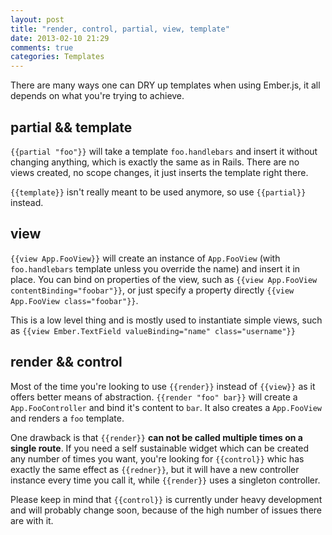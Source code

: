 ```yaml
---
layout: post
title: "render, control, partial, view, template"
date: 2013-02-10 21:29
comments: true
categories: Templates
---
```


There are many ways one can DRY up templates when using Ember.js, it all
depends on what you're trying to achieve.

## partial && template

`{{partial "foo"}}` will take a template `foo.handlebars` and insert it
without changing anything, which is exactly the same as in Rails. There
are no views created, no scope changes, it just inserts the template
right there.

`{{template}}` isn't really meant to be used anymore, so use
`{{partial}}` instead.

## view

`{{view App.FooView}}` will create an instance of `App.FooView` (with
`foo.handlebars` template unless you override the name) and insert it in
place. You can bind on properties of the view, such as `{{view
App.FooView contentBinding="foobar"}}`, or just specify a property
directly `{{view App.FooView class="foobar"}}`.

This is a low level thing and is mostly used to instantiate simple
views, such as `{{view Ember.TextField valueBinding="name"
class="username"}}`

## render && control

Most of the time you're looking to use `{{render}}` instead of
`{{view}}` as it offers better means of abstraction. `{{render "foo"
bar}}` will create a `App.FooController` and bind it's content to `bar`.
It also creates a `App.FooView` and renders a `foo` template.

One drawback is that `{{render}}` **can not be called multiple times on
a single route**. If you need a self sustainable widget which can be
created any number of times you want, you're looking for `{{control}}`
whic has exactly the same effect as `{{redner}}`, but it will have a new
controller instance every time you call it, while `{{render}}` uses a
singleton controller.

Please keep in mind that `{{control}}` is currently under heavy
development and will probably change soon, because of the high number of
issues there are with it.
